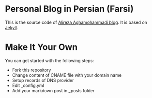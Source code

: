 # Personal Blog in Persian (Farsi)
This is the source code of [Alireza Aghamohammadi blog](http://aaghamohammadi.ir "http://aaghamohammadi.ir").
It is based on [Jekyll](https://jekyllrb.com/).

# Make It Your Own
You can get started with the following steps:
- Fork this repository
- Change content of CNAME file with your domain name
- Setup records of DNS provider
- Edit _config.yml 
- Add your markdown post in _posts folder
